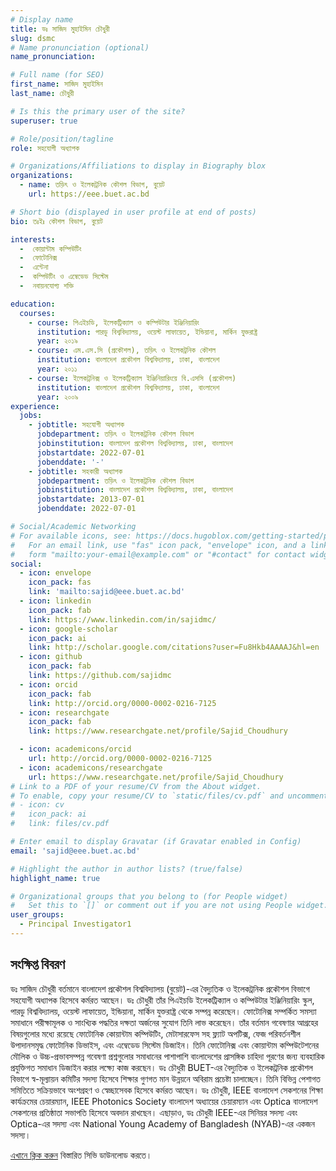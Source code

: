 ```yaml
---
# Display name
title: ডঃ সাজিদ মুহাইমিন চৌধুরী
slug: dsmc
# Name pronunciation (optional)
name_pronunciation: 

# Full name (for SEO)
first_name: সাজিদ মুহাইমিন 
last_name: চৌধুরী

# Is this the primary user of the site?
superuser: true

# Role/position/tagline
role: সহযোগী অধ্যাপক

# Organizations/Affiliations to display in Biography blox
organizations:
  - name: তড়িৎ ও ইলেকট্রনিক কৌশল বিভাগ, বুয়েট 
    url: https://eee.buet.ac.bd

# Short bio (displayed in user profile at end of posts)
bio: তঃইঃ কৌশল বিভাগ, বুয়েট

interests:
  -  কোয়ান্টাম কম্পিউটিং 
  -  ফোটোনিক্স
  -  এন্টেনা
  -  কম্পিউটিং ও এম্বেডেড সিস্টেম 
  -  নবায়নযোগ্য শক্তি 

education:
  courses:
    - course: পিএইচডি, ইলেকট্রিক্যাল ও কম্পিউটার ইঞ্জিনিয়ারিং 
      institution: পারডু বিশ্ববিদ্যালয়, ওয়েস্ট লাফায়েত, ইন্ডিয়ানা, মার্কিন যুক্তরাষ্ট্র 
      year: ২০১৯ 
    - course: এম.এস.সি (প্রকৌশল), তড়িৎ ও ইলেকট্রনিক কৌশল 
      institution: বাংলাদেশ প্রকৌশল বিশ্ববিদ্যালয়, ঢাকা, বাংলাদেশ 
      year: ২০১১
    - course: ইলেকট্রনিক্স ও ইলেকট্রিক্যাল ইঞ্জিনিয়ারিংয়ে বি.এসসি (প্রকৌশল)
      institution: বাংলাদেশ প্রকৌশল বিশ্ববিদ্যালয়, ঢাকা, বাংলাদেশ 
      year: ২০০৯
experience:
  jobs:
    - jobtitle: সহযোগী অধ্যাপক
      jobdepartment: তড়িৎ ও ইলেকট্রনিক কৌশল বিভাগ
      jobinstitution: বাংলাদেশ প্রকৌশল বিশ্ববিদ্যালয়, ঢাকা, বাংলাদেশ
      jobstartdate: 2022-07-01
      jobenddate: '-'
    - jobtitle: সহকারী অধ্যাপক
      jobdepartment: তড়িৎ ও ইলেকট্রনিক কৌশল বিভাগ
      jobinstitution: বাংলাদেশ প্রকৌশল বিশ্ববিদ্যালয়, ঢাকা, বাংলাদেশ
      jobstartdate: 2013-07-01
      jobenddate: 2022-07-01

# Social/Academic Networking
# For available icons, see: https://docs.hugoblox.com/getting-started/page-builder/#icons
#   For an email link, use "fas" icon pack, "envelope" icon, and a link in the
#   form "mailto:your-email@example.com" or "#contact" for contact widget.
social:
  - icon: envelope
    icon_pack: fas
    link: 'mailto:sajid@eee.buet.ac.bd'
  - icon: linkedin
    icon_pack: fab
    link: https://www.linkedin.com/in/sajidmc/
  - icon: google-scholar
    icon_pack: ai
    link: http://scholar.google.com/citations?user=Fu8Hkb4AAAAJ&hl=en
  - icon: github
    icon_pack: fab
    link: https://github.com/sajidmc
  - icon: orcid
    icon_pack: fab
    link: http://orcid.org/0000-0002-0216-7125
  - icon: researchgate
    icon_pack: fab
    link: https://www.researchgate.net/profile/Sajid_Choudhury

  - icon: academicons/orcid
    url: http://orcid.org/0000-0002-0216-7125
  - icon: academicons/researchgate
    url: https://www.researchgate.net/profile/Sajid_Choudhury
# Link to a PDF of your resume/CV from the About widget.
# To enable, copy your resume/CV to `static/files/cv.pdf` and uncomment the lines below.
# - icon: cv
#   icon_pack: ai
#   link: files/cv.pdf

# Enter email to display Gravatar (if Gravatar enabled in Config)
email: 'sajid@eee.buet.ac.bd'

# Highlight the author in author lists? (true/false)
highlight_name: true

# Organizational groups that you belong to (for People widget)
#   Set this to `[]` or comment out if you are not using People widget.
user_groups:
  - Principal Investigator1
---
```


## সংক্ষিপ্ত বিবরণ 

ডঃ সাজিদ চৌধুরী বর্তমানে বাংলাদেশ প্রকৌশল বিশ্ববিদ্যালয় (বুয়েট)-এর বৈদ্যুতিক ও ইলেকট্রনিক প্রকৌশল বিভাগে সহযোগী অধ্যাপক হিসেবে কর্মরত আছেন। ডঃ চৌধুরী তাঁর পিএইচডি ইলেকট্রিক্যাল ও কম্পিউটার ইঞ্জিনিয়ারিং স্কুল, পারডু বিশ্ববিদ্যালয়, ওয়েস্ট লাফায়েত, ইন্ডিয়ানা, মার্কিন যুক্তরাষ্ট্র থেকে সম্পন্ন করেছেন। ফোটোনিক্স সম্পর্কিত সমস্যা সমাধানে পরীক্ষামূলক ও সাংখ্যিক পদ্ধতির দক্ষতা অর্জনের সুযোগ তিনি লাভ করেছেন। তাঁর বর্তমান গবেষণার আগ্রহের বিষয়গুলোর মধ্যে রয়েছে ফোটোনিক কোয়ান্টাম কম্পিউটিং, মেটাসারফেস সহ ফ্ল্যাট অপটিক্স, ফেজ পরিবর্তনশীল উপাদানসমৃদ্ধ ফোটোনিক ডিভাইস, এবং এম্বেডেড সিস্টেম ডিজাইন। তিনি ফোটোনিক্স এবং কোয়ান্টাম কম্পিউটেশনের মৌলিক ও উচ্চ-প্রভাবসম্পন্ন গবেষণা প্রশ্নগুলোর সমাধানের পাশাপাশি বাংলাদেশের প্রাসঙ্গিক চাহিদা পূরণের জন্য ব্যবহারিক প্রযুক্তিগত সমাধান ডিজাইন করার লক্ষ্যে কাজ করছেন। ডঃ চৌধুরী BUET-এর বৈদ্যুতিক ও ইলেকট্রনিক প্রকৌশল বিভাগে স্ব-মূল্যায়ন কমিটির সদস্য হিসেবে শিক্ষার গুণগত মান উন্নয়নে অবিরাম প্রচেষ্টা চালাচ্ছেন। তিনি বিভিন্ন পেশাগত সমিতিতে সক্রিয়ভাবে অংশগ্রহণ ও স্বেচ্ছাসেবক হিসেবে কর্মরত আছেন। ডঃ চৌধুরী, IEEE বাংলাদেশ সেকশনের শিক্ষা কার্যক্রমের চেয়ারম্যান, IEEE Photonics Society বাংলাদেশ অধ্যায়ের চেয়ারম্যান এবং Optica বাংলাদেশ সেকশনের প্রতিষ্ঠাতা সভাপতি হিসেবে অবদান রাখছেন। এছাড়াও, ডঃ চৌধুরী IEEE-এর সিনিয়র সদস্য এবং Optica-এর সদস্য এবং National Young Academy of Bangladesh (NYAB)-এর একজন সদস্য।

[এখানে ক্লিক করুন](../../authors/cv.pdf) বিস্তারিত সিভি ডাউনলোড করতে।
